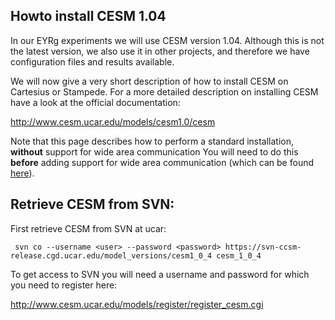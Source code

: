 Howto install CESM 1.04
-----------------------

In our EYRg experiments we will use CESM version 1.04. Although this is not the latest version, we also use 
it in other projects, and therefore we have configuration files and results available. 

We will now give a very short description of how to install CESM on Cartesius or Stampede. For a more detailed 
description on installing CESM have a look at the official documentation:

<http://www.cesm.ucar.edu/models/cesm1.0/cesm>

Note that this page describes how to perform a standard installation, __without__ support for wide area communication
You will need to do this __before__ adding support for wide area communication (which can be found [here](http://)).

Retrieve CESM from SVN:
-

First retrieve CESM from SVN at ucar: 

     svn co --username <user> --password <password> https://svn-ccsm-release.cgd.ucar.edu/model_versions/cesm1_0_4 cesm_1_0_4 

To get access to SVN you will need a username and password for which you need to register here:

<http://www.cesm.ucar.edu/models/register/register_cesm.cgi>



